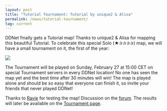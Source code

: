 ```yaml
---
layout: post
title: "Tutorial Tournament: Tutorial by unique2 & Alisa"
permalink: /news/tutorial-tournament/
tag: current
---
```


DDNet finally gets a Tutorial map! Thanks to unique2 & Alisa for mapping this beautiful Tutorial. To celebrate this special Solo (★✰✰✰✰) map, we will have a small tournament on it, the first of the year:

[<img class="demo" src="/Tutorial.png" />](//forum.ddnet.org/viewtopic.php?f=33&t=7390)

The Tournament will be played on Sunday, February 27 at 15:00 CET on special Tournament servers in every DDNet location! No one has seen the map yet and the best time after 30 minutes will win! The map is played alone and should be so easy that everyone can finish it, so invite your friends that never played DDNet!

Thanks to [Ravie](/mappers/Ravie/) for testing the map! Discussion on the [forum](//forum.ddnet.org/viewtopic.php?f=33&t=7390). The results will later be available on the [Tournament page](/tournaments/59/).
